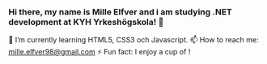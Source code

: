 ### Hi there, my name is Mille Elfver and i am studying .NET development at KYH Yrkeshögskola! 👋

🌱 I’m currently learning HTML5, CSS3 och Javascript.
📫 How to reach me: mille.elfver98@gmail.com
⚡ Fun fact: I enjoy a cup of <T>!
<!--
**Milles98/Milles98** is a ✨ _special_ ✨ repository because its `README.md` (this file) appears on your GitHub profile.

Here are some ideas to get you started:

- 🔭 I’m currently working on ...
- 👯 I’m looking to collaborate on ...
- 🤔 I’m looking for help with ...
- 💬 Ask me about ...
- 😄 Pronouns: ...
-->
